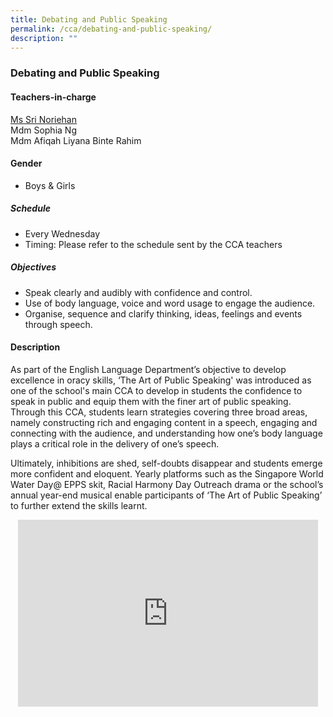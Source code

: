 ```yaml
---
title: Debating and Public Speaking
permalink: /cca/debating-and-public-speaking/
description: ""
---
```

### Debating and Public Speaking

#### Teachers-in-charge

[Ms Sri Noriehan](mailto:sri_noriehan_kamis@moe.edu.sg)<br>
Mdm Sophia Ng  <br>
Mdm Afiqah Liyana Binte Rahim

  

#### Gender

* Boys &amp; Girls

  

##### Schedule

* Every Wednesday&nbsp;&nbsp;  
* Timing: Please refer to the schedule sent by the CCA teachers  

##### Objectives

*   Speak clearly and audibly with confidence and control.
*   Use of body language, voice and word usage to engage the audience.
*   Organise, sequence and clarify thinking, ideas, feelings and events through speech.

  

#### Description

As part of the English Language Department’s objective to develop excellence in oracy skills, ‘The Art of Public Speaking' was introduced as one of the school's main CCA to develop in students the confidence to speak in public and equip them with the finer art of public speaking. Through this CCA, students learn strategies covering three broad areas, namely constructing rich and engaging content in a speech, engaging and connecting with the audience, and understanding how one’s body language plays a critical role in the delivery of one’s speech.&nbsp;

Ultimately, inhibitions are shed, self-doubts disappear and students emerge more confident and eloquent. Yearly platforms such as the Singapore World Water Day@ EPPS skit, Racial Harmony Day Outreach drama or the school’s annual year-end musical enable participants of ‘The Art of Public Speaking’ to further extend the skills learnt.

<p align="center"><iframe allowfullscreen="true" height="299" width="480" frameborder="0" src="https://docs.google.com/presentation/d/e/2PACX-1vTOvs2Kbk65yTx703V3W9gfRiY4mJcZllIuJeszHmJ2l5OtEcb2o1hjn7c0WDvT_8XB9-IMa7wwH1MD/embed?start=false&amp;loop=false&amp;delayms=3000"></iframe></p>